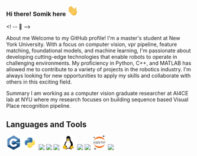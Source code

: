 ### Hi there! Somik here <img src="https://github.com/somikdhar729/somikdhar729/blob/main/wave.gif" width="30px" height="30px"/>

<! -- 👋 -->

<!--
**somikdhar729/somikdhar729** is a ✨ _special_ ✨ repository because its `README.md` (this file) appears on your GitHub profile.

Here are some ideas to get you started:

- 🔭 I’m currently working on ...
- 🌱 I’m currently learning ...
- 👯 I’m looking to collaborate on ...
- 🤔 I’m looking for help with ...
- 💬 Ask me about ...
- 📫 How to reach me: ...
- 😄 Pronouns: ...
- ⚡ Fun fact: ...
-->

About me
Welcome to my GitHub profile! I'm a master's student at New York University. With a focus on computer vision, vpr pipeline, feature matching, foundational models, and machine learning, I'm passionate about developing cutting-edge technologies that enable robots to operate in challenging environments. My proficiency in Python, C++, and MATLAB has allowed me to contribute to a variety of projects in the robotics industry. I'm always looking for new opportunities to apply my skills and collaborate with others in this exciting field. 

Summary
I am working as a computer vision graduate researcher at AI4CE lab at NYU where my research focuses on building sequence based Visual Place recognition pipeline.

<h2> Languages and Tools </h2>
<code><img height="40" src="https://raw.githubusercontent.com/github/explore/80688e429a7d4ef2fca1e82350fe8e3517d3494d/topics/cpp/cpp.png"></code>
<code><img height="40" src="https://raw.githubusercontent.com/github/explore/80688e429a7d4ef2fca1e82350fe8e3517d3494d/topics/python/python.png"></code>
<code><img height="40" src="https://pytorch.org/assets/images/pytorch-logo.png"></code>
<code><img height="40" src="https://upload.wikimedia.org/wikipedia/commons/b/bb/Ros_logo.svg"></code>
<code><img height="40" src="https://upload.wikimedia.org/wikipedia/commons/3/32/OpenCV_Logo_with_text_svg_version.svg"></code>
<code><img height="40" src="https://raw.githubusercontent.com/github/explore/80688e429a7d4ef2fca1e82350fe8e3517d3494d/topics/linux/linux.png"></code>
<code><img height="40" src="https://github.com/somikdhar729/somikdhar729/assets/45973106/8495c5c4-e453-4eb7-91d1-c9529b8711dd"></code>
<code><img height="40" src="https://www.okan.edu.tr/uploads/c_1920x760/slider/matlab-simulink/mlsl-12062018.jpg"></code>
<code><img height="40" src="https://raw.githubusercontent.com/github/explore/80688e429a7d4ef2fca1e82350fe8e3517d3494d/topics/jupyter-notebook/jupyter-notebook.png"></code>
<code><img height="40" src="https://git-scm.com/images/logos/downloads/Git-Icon-1788C.png"></code>

